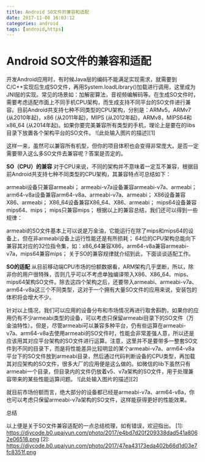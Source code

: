 ```yaml
---
title: Android SO文件的兼容和适配
date: 2017-11-08 16:03:12
categories: android
tags: [android,https]
---
```


# Android SO文件的兼容和适配


开发Android应用时，有时候Java层的编码不能满足实现需求，就需要到C/C++实现后生成SO文件，再用System.loadLibrary()加载进行调用，这里成为JNI层的实现。常见的场景如：加解密算法，音视频编解码等。在生成SO文件时，需要考虑适配市面上不同手机CPU架构，而生成支持不同平台的SO文件进行兼容。目前Android共支持七种不同类型的CPU架构，分别是：ARMv5，ARMv7 (从2010年起)，x86 (从2011年起)，MIPS (从2012年起)，ARMv8，MIPS64和x86_64 (从2014年起)。如果你要完美兼容所有类型的手机，理论上是要在的libs目录下放置各个架构平台的SO文件。
![此处输入图片的描述][1]


  这样一来，虽然可以兼容所有机型，但你的项目体积也会变得非常庞大。是否一定需要带入这么多SO文件去兼容呢？答案是否定的。
  <!-- more --> 
  **SO（CPU）的兼容**
  对于CPU来说，不同的架构并不意味着一定互不兼容，根据目前Android共支持七种不同类型的CPU架构，其兼容特点可总结如下：

armeabi设备只兼容armeabi；
armeabi-v7a设备兼容armeabi-v7a、armeabi；
arm64-v8a设备兼容arm64-v8a、armeabi-v7a、armeabi；
X86设备兼容X86、armeabi；
X86_64设备兼容X86_64、X86、armeabi；
mips64设备兼容mips64、mips；
mips只兼容mips；
根据以上的兼容总结，我们还可以得到一些规律：

armeabi的SO文件基本上可以说是万金油，它能运行在除了mips和mips64的设备上，但在非armeabi设备上运行性能还是有所损耗；
64位的CPU架构总能向下兼容其对应的32位指令集，如：x86_64兼容X86，arm64-v8a兼容armeabi-v7a，mips64兼容mips；
关于SO的兼容规律就介绍到此，下面谈谈适配工作。

**SO的适配**
从目前移动端CPU市场的份额数据看，ARM架构几乎垄断，所以，除非你的用户很特殊，否则几乎可以不考虑单独编译带入X86、X86_64、mips、mips64架构SO文件。除去这四个架构之后，还要带入armeabi、armeabi-v7a、arm64-v8a这三个不同类型，这对于一个拥有大量SO文件的应用来说，安装包的体积将会增大不少。

针对以上情况，我们可以应用的设备分布和市场情况再进行取舍斟酌，如果你的应用仍有不少armeabi类型的设备，可以考虑只保留armeabi目录下的SO文件（万金油特性）。但是，尽管armeabi可以兼容多种平台，仍有些运算在armeabi-v7a、arm64-v8a去使用armeabi的SO文件时，性能会非常差强人意，所以还是应该用其对应平台架构的SO文件进行运算。注意，这里并不是要带多一整套SO文件到不同的目录下，而是将性能差异比较明显的某个armeabi-v7a、arm64-v8a平台下的SO文件放到armeabi目录，然后通过代码判断设备的CPU类型，再加载其对应架构的SO文件，很多大厂的应用便是这么做的。如微信的lib下虽然只有armeabi一个目录，但目录内的文件仍放着v5、v7a架构的SO文件，用于处理兼容带来的某些性能运算问题。
![此处输入图片的描述][2]

就目前市场份额而言，绝大部分的设备都已经是armeabi-v7a、arm64-v8a，你也可以考虑只保留armeabi-v7a架构的SO文件，这样能获得更好的性能效果。

总结

以上便是关于SO文件兼容适配的一点总结梳理，如有错误，欢迎指出。
  [1]: https://diycode.b0.upaiyun.com/photo/2017/e4bd7d20f209338dad541a8062e06518.png
  [2]: https://diycode.b0.upaiyun.com/photo/2017/47ea43173eda402b66d1d03e7fc8351f.png